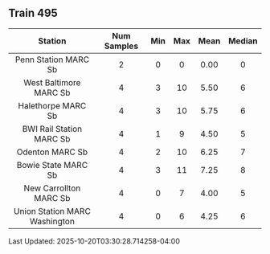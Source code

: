 ## Train 495

| Station | Num Samples | Min | Max | Mean | Median |
| :-----: | :---------: | :-: | :-: | :--: | :----: |
| Penn Station MARC Sb | 2 | 0 | 0 | 0.00 | 0 |
| West Baltimore MARC Sb | 4 | 3 | 10 | 5.50 | 6 |
| Halethorpe MARC Sb | 4 | 3 | 10 | 5.75 | 6 |
| BWI Rail Station MARC Sb | 4 | 1 | 9 | 4.50 | 5 |
| Odenton MARC Sb | 4 | 2 | 10 | 6.25 | 7 |
| Bowie State MARC Sb | 4 | 3 | 11 | 7.25 | 8 |
| New Carrollton MARC Sb | 4 | 0 | 7 | 4.00 | 5 |
| Union Station MARC Washington | 4 | 0 | 6 | 4.25 | 6 |


Last Updated: 2025-10-20T03:30:28.714258-04:00